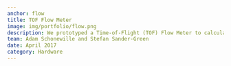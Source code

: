 ```yaml
---
anchor: flow
title: TOF Flow Meter
image: img/portfolio/flow.png
description: We prototyped a Time-of-Flight (TOF) Flow Meter to calculate gaseous fluid velocity within a cylindrical pipe. To solve the challenge, we collected the speed at which a heat pulse travelled down the length of the tube. The electronics (including thermistors, amplifiers, nichrome wire, Arduino) required careful consideration to reduce hardware and software noise to detect the microvolt signals. The data was also analysed in MATLAB. 
team: Adam Schonewille and Stefan Sander-Green
date: April 2017
category: Hardware
---
```

